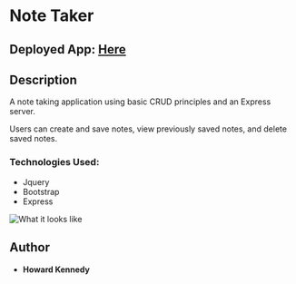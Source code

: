 # Note Taker

## Deployed App: [Here](https://jot-me-down.herokuapp.com/)

## Description

A note taking application using basic CRUD principles and an Express server.

Users can create and save notes, view previously saved notes, and delete saved notes. 

### Technologies Used:

* Jquery 
* Bootstrap 
* Express

![What it looks like](https://media.giphy.com/media/QW4HmWLBFqWuYlyYSV/giphy.gif)


## Author

* **Howard Kennedy** 

